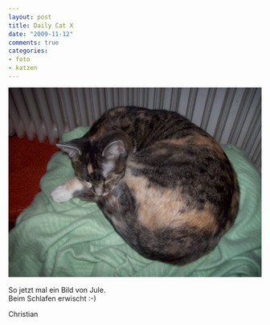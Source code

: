 ```yaml
--- 
layout: post
title: Daily Cat X
date: "2009-11-12"
comments: true
categories: 
- foto
- katzen
---
```

![cats](/static/wpdata/2010/12/cats.jpg)
<p>So jetzt mal ein Bild von Jule. <br />Beim Schlafen erwischt :-) <p /> Christian</p>

